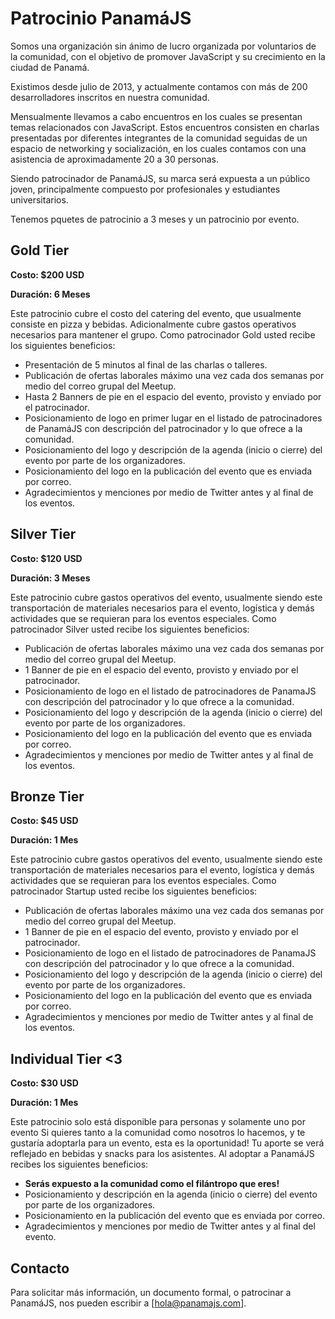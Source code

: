 # Patrocinio PanamáJS

Somos una organización sin ánimo de lucro organizada por voluntarios de la comunidad, con el objetivo de promover JavaScript y su crecimiento en la ciudad de Panamá. 

Existimos desde julio de 2013, y actualmente contamos con más de 200 desarrolladores inscritos en nuestra comunidad.

Mensualmente llevamos a cabo encuentros en los cuales se presentan temas relacionados con JavaScript. Estos encuentros consisten en charlas presentadas por diferentes integrantes de la comunidad seguidas de un espacio de networking y socialización, en los cuales contamos con una asistencia de aproximadamente 20 a 30 personas.

Siendo patrocinador de PanamáJS, su marca será expuesta a un público joven, principalmente compuesto por profesionales y estudiantes universitarios.

Tenemos pquetes de patrocinio a 3 meses y un patrocinio por evento.


## Gold Tier

**Costo: $200 USD**

**Duración: 6 Meses**

Este patrocinio cubre el costo del catering del evento, que usualmente consiste en pizza y bebidas. Adicionalmente cubre gastos operativos necesarios para mantener el grupo.
Como patrocinador Gold usted recibe los siguientes beneficios:
- Presentación de 5 minutos al final de las charlas o talleres.
- Publicación de ofertas laborales máximo una vez cada dos semanas por medio del correo grupal del Meetup.
- Hasta 2 Banners de pie en el espacio del evento, provisto y enviado por el patrocinador.
- Posicionamiento de logo en primer lugar en el listado de patrocinadores de PanamáJS con descripción del patrocinador y lo que ofrece a la comunidad.
- Posicionamiento del logo y descripción de la agenda (inicio o cierre) del evento por parte de los organizadores.
- Posicionamiento del logo en la publicación del evento que es enviada por correo.
- Agradecimientos y menciones por medio de Twitter antes y al final de los eventos.


## Silver Tier

**Costo: $120 USD**

**Duración: 3 Meses**

Este patrocinio cubre gastos operativos del evento, usualmente siendo este transportación de materiales necesarios para el evento, logística y demás actividades que se requieran para los eventos especiales.
Como patrocinador Silver usted recibe los siguientes beneficios:
- Publicación de ofertas laborales máximo una vez cada dos semanas por medio del correo grupal del Meetup.
- 1 Banner de pie en el espacio del evento, provisto y enviado por el patrocinador.
- Posicionamiento de logo en el listado de patrocinadores de PanamaJS con descripción del patrocinador y lo que ofrece a la comunidad.
- Posicionamiento del logo y descripción de la agenda (inicio o cierre) del evento por parte de los organizadores.
- Posicionamiento del logo en la publicación del evento que es enviada por correo.
- Agradecimientos y menciones por medio de Twitter antes y al final de los eventos.


## Bronze Tier

**Costo: $45 USD**

**Duración: 1 Mes**

Este patrocinio cubre gastos operativos del evento, usualmente siendo este transportación de materiales necesarios para el evento, logística y demás actividades que se requieran para los eventos especiales.
Como patrocinador Startup usted recibe los siguientes beneficios:
- Publicación de ofertas laborales máximo una vez cada dos semanas por medio del correo grupal del Meetup.
- 1 Banner de pie en el espacio del evento, provisto y enviado por el patrocinador.
- Posicionamiento de logo en el listado de patrocinadores de PanamaJS con descripción del patrocinador y lo que ofrece a la comunidad.
- Posicionamiento del logo y descripción de la agenda (inicio o cierre) del evento por parte de los organizadores.
- Posicionamiento del logo en la publicación del evento que es enviada por correo.
- Agradecimientos y menciones por medio de Twitter antes y al final de los eventos.


## Individual  Tier <3

**Costo: $30 USD**

**Duración: 1 Mes**

Este patrocinio solo está disponible para personas y solamente uno por evento
Si quieres tanto a la comunidad como nosotros lo hacemos, y te gustaría adoptarla para un evento, esta es la oportunidad! Tu aporte se verá reflejado en bebidas y snacks para los asistentes.
Al adoptar a PanamáJS recibes los siguientes beneficios:
- **Serás expuesto a la comunidad como el filántropo que eres!**
- Posicionamiento y descripción en la agenda (inicio o cierre) del evento por parte de los organizadores.
- Posicionamiento en la publicación del evento que es enviada por correo.
- Agradecimientos y menciones por medio de Twitter antes y al final del evento.


## Contacto
Para solicitar más información, un documento formal, o patrocinar a PanamáJS, nos pueden escribir a [hola@panamajs.com].
